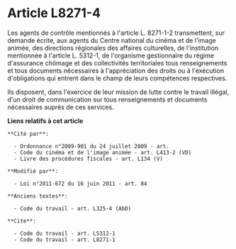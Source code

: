# Article L8271-4

Les agents de contrôle mentionnés à l'article L. 8271-1-2 transmettent, sur demande écrite, aux agents du Centre national du
cinéma et de l'image animée, des directions régionales des affaires culturelles, de l'institution mentionnée à l'article L.
5312-1, de l'organisme gestionnaire du régime d'assurance chômage et des collectivités territoriales tous renseignements et
tous documents nécessaires à l'appréciation des droits ou à l'exécution d'obligations qui entrent dans le champ de leurs
compétences respectives. 

Ils disposent, dans l'exercice de leur mission de lutte contre le travail illégal, d'un droit de communication sur tous
renseignements et documents nécessaires auprès de ces services.

**Liens relatifs à cet article**

	**Cité par**:

	  - Ordonnance n°2009-901 du 24 juillet 2009 - art.
	  - Code du cinéma et de l'image animée - art. L413-2 (VD)
	  - Livre des procédures fiscales - art. L134 (V)

	**Modifié par**:

	  - Loi n°2011-672 du 16 juin 2011 - art. 84

	**Anciens textes**:

	  - Code du travail - art. L325-4 (AbD)

	**Cite**:

	  - Code du travail - art. L5312-1
	  - Code du travail - art. L8271-1
